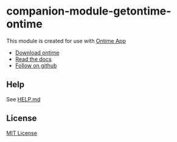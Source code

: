 # companion-module-getontime-ontime

This module is created for use with [Ontime App](https://www.getontime.no/)

- [Download ontime](https://www.getontime.no/)
- [Read the docs](https://cpvalente.gitbook.io/ontime/)
- [Follow on github](https://github.com/cpvalente/ontime)

## Help

See [HELP.md](./companion/HELP.md)

## License

[MIT License](./LICENSE)

